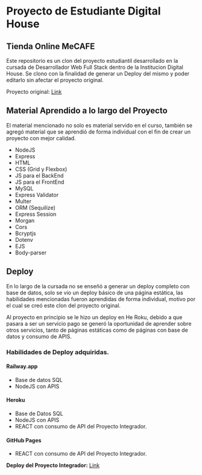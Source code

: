 # Proyecto de Estudiante Digital House
## Tienda Online MeCAFE

Este repositorio es un clon del proyecto estudiantil desarrollado en la cursada de Desarrollador Web Full Stack dentro de la Institucion Digital House. Se clono con la finalidad de generar un Deploy del mismo y poder editarlo sin afectar el proyecto original.

Proyecto original: [Link](https://github.com/gruposeisdh/grupo_6_cafeMeca)

## Material Aprendido a lo largo del Proyecto

El material mencionado no solo es material servido en el curso, también se agregó material que se aprendió de forma individual con el fin de crear un proyecto con mejor calidad.

 - NodeJS
 - Express
 - HTML
 - CSS (Grid y Flexbox)
 - JS para el BackEnd
 - JS para el FrontEnd
 - MySQL
 - Express Validator
 - Multer
 - ORM (Sequilize)
 - Express Session
 - Morgan
 - Cors
 - Bcryptjs
 - Dotenv
 - EJS
 - Body-parser

## Deploy

En lo largo de la cursada no se enseñó a generar un deploy completo con base de datos, solo se vio un deploy básico de una página estática, las habilidades mencionadas fueron aprendidas de forma individual, motivo por el cual se creó este clon del proyecto original.

Al proyecto en principio se le hizo un deploy en He Roku, debido a que pasara a ser un servicio pago se generó la oportunidad de aprender sobre otros servicios, tanto de páginas estáticas como de páginas con base de datos y consumo de APIS.

### Habilidades de Deploy adquiridas.

 #### Railway.app
 - Base de datos SQL
 - NodeJS con APIS

 #### Heroku
 - Base de Datos SQL
 - NodeJS con APIS
 - REACT con consumo de API del Proyecto Integrador.
 
#### GitHub Pages
- REACT con consumo de API del Proyecto Integrador.

**Deploy del Proyecto Integrador:** [Link](https://github.com/NicolasPirello/MecafeG6-DH-Pirello)
